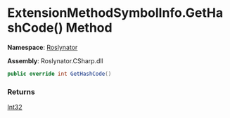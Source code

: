 # ExtensionMethodSymbolInfo\.GetHashCode\(\) Method

**Namespace**: [Roslynator](../../README.md)

**Assembly**: Roslynator\.CSharp\.dll

```csharp
public override int GetHashCode()
```

### Returns

[Int32](https://docs.microsoft.com/en-us/dotnet/api/system.int32)

